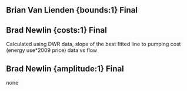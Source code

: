 ## Brian Van Lienden {bounds:1} Final


## Brad Newlin {costs:1} Final
Calculated using DWR data, slope of the best fitted line to pumping cost (energy use*2009 price) data vs flow

## Brad Newlin {amplitude:1} Final
none
